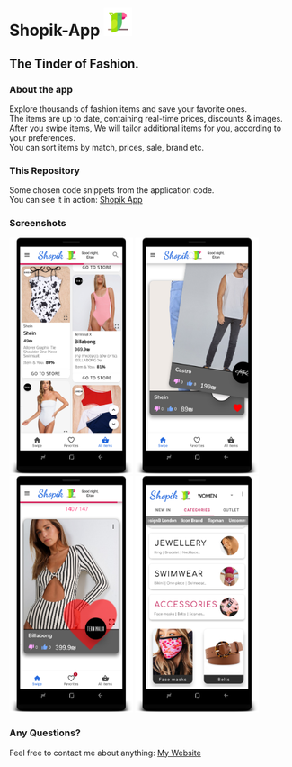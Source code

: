 # Shopik-App <img alt="blah" src="images/ic_shopik2.png" width="50" height="50"></img>
## The Tinder of Fashion.

### About the app
Explore thousands of fashion items and save your favorite ones.<br>
The items are up to date, containing real-time prices, discounts & images.<br>
After you swipe items, We will tailor additional items for you, according to your preferences.<br>
You can sort items by match, prices, sale, brand etc.<br>

### This Repository
Some chosen code snippets from the application code.<br>
You can see it in action: <a href="https://play.google.com/store/apps/details?id=com.eitan.shopik">Shopik App</a>

### Screenshots

<img alt="blah" src="images/7.png" width="220" height="420"></img>
<img alt="blah" src="images/10.png" width="220" height="420"></img>
<img alt="blah" src="images/3.png" width="220" height="420"></img>
<img alt="blah" src="images/4.png" width="220" height="420"></img>

### Any Questions?
Feel free to contact me about anything: <a href="http://www.eitangoren.com/#getintouch"> My Website </a>


